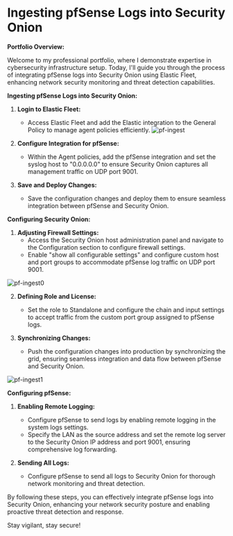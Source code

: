 # Ingesting pfSense Logs into Security Onion

**Portfolio Overview:**

Welcome to my professional portfolio, where I demonstrate expertise in cybersecurity infrastructure setup. Today, I'll guide you through the process of integrating pfSense logs into Security Onion using Elastic Fleet, enhancing network security monitoring and threat detection capabilities.

**Ingesting pfSense Logs into Security Onion:**

1. **Login to Elastic Fleet:**
   - Access Elastic Fleet and add the Elastic integration to the General Policy to manage agent policies efficiently.
![pf-ingest](https://github.com/rasheedjimoh/pfslog2soc/assets/157264080/cd06b30e-e3a9-4125-8dcc-3c2f2126a99a)



2. **Configure Integration for pfSense:**
   - Within the Agent policies, add the pfSense integration and set the syslog host to "0.0.0.0.0" to ensure Security Onion captures all management traffic on UDP port 9001.

3. **Save and Deploy Changes:**
   - Save the configuration changes and deploy them to ensure seamless integration between pfSense and Security Onion.

**Configuring Security Onion:**

1. **Adjusting Firewall Settings:**
   - Access the Security Onion host administration panel and navigate to the Configuration section to configure firewall settings.
   - Enable "show all configurable settings" and configure custom host and port groups to accommodate pfSense log traffic on UDP port 9001.

![pf-ingest0](https://github.com/rasheedjimoh/pfslog2soc/assets/157264080/44fef836-76cd-4425-a932-6d5392906544)


2. **Defining Role and License:**
   - Set the role to Standalone and configure the chain and input settings to accept traffic from the custom port group assigned to pfSense logs.

3. **Synchronizing Changes:**
   - Push the configuration changes into production by synchronizing the grid, ensuring seamless integration and data flow between pfSense and Security Onion.


![pf-ingest1](https://github.com/rasheedjimoh/pfslog2soc/assets/157264080/223062c9-a94b-4e14-ab1b-6cb608cc0f9b)

**Configuring pfSense:**

1. **Enabling Remote Logging:**
   - Configure pfSense to send logs by enabling remote logging in the system logs settings.
   - Specify the LAN as the source address and set the remote log server to the Security Onion IP address and port 9001, ensuring comprehensive log forwarding.

2. **Sending All Logs:**
   - Configure pfSense to send all logs to Security Onion for thorough network monitoring and threat detection.

By following these steps, you can effectively integrate pfSense logs into Security Onion, enhancing your network security posture and enabling proactive threat detection and response.

Stay vigilant, stay secure!
